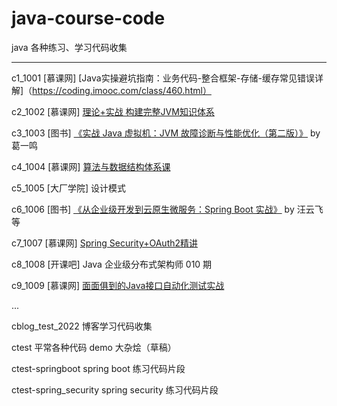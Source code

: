 # java-course-code
java 各种练习、学习代码收集

----


c1_1001     [慕课网] [Java实操避坑指南：业务代码-整合框架-存储-缓存常见错误详解]（https://coding.imooc.com/class/460.html）

c2_1002     [慕课网] [理论+实战 构建完整JVM知识体系](https://coding.imooc.com/class/429.html)

c3_1003     [图书] [《实战 Java 虚拟机：JVM 故障诊断与性能优化（第二版）》](https://book.douban.com/subject/34441840/) by 葛一鸣

c4_1004     [慕课网] [算法与数据结构体系课](https://class.imooc.com/sale/datastructure)

c5_1005     [大厂学院] 设计模式

c6_1006     [图书] [《从企业级开发到云原生微服务：Spring Boot 实战》](https://book.douban.com/subject/34894577/)  by 汪云飞 等

c7_1007     [慕课网] [Spring Security+OAuth2精讲](https://coding.imooc.com/class/455.html)

c8_1008     [开课吧] Java 企业级分布式架构师 010 期

c9_1009     [慕课网] [面面俱到的Java接口自动化测试实战](https://coding.imooc.com/class/204.html)

...

cblog_test_2022 博客学习代码收集

ctest   平常各种代码 demo 大杂烩（草稿）

ctest-springboot spring boot 练习代码片段

ctest-spring_security spring security 练习代码片段



